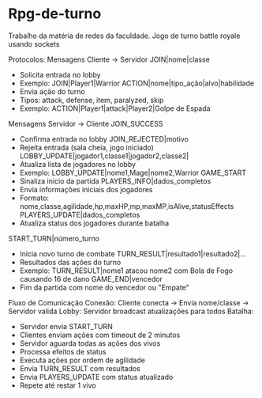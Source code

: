 # Rpg-de-turno
Trabalho da matéria de redes da faculdade. Jogo de turno battle royale usando sockets

Protocolos:
Mensagens Cliente → Servidor
JOIN|nome|classe
- Solicita entrada no lobby
- Exemplo: JOIN|Player1|Warrior
ACTION|nome|tipo_ação|alvo|habilidade
- Envia ação do turno
- Tipos: attack, defense, item, paralyzed, skip
- Exemplo: ACTION|Player1|attack|Player2|Golpe de Espada

Mensagens Servidor → Cliente
JOIN_SUCCESS
- Confirma entrada no lobby
JOIN_REJECTED|motivo
- Rejeita entrada (sala cheia, jogo iniciado)
LOBBY_UPDATE|jogador1,classe1|jogador2,classe2|
- Atualiza lista de jogadores no lobby
- Exemplo: LOBBY_UPDATE|nome1,Mage|nome2,Warrior
GAME_START
- Sinaliza início da partida
PLAYERS_INFO|dados_completos
- Envia informações iniciais dos jogadores
- Formato: nome,classe,agilidade,hp,maxHP,mp,maxMP,isAlive,statusEffects
PLAYERS_UPDATE|dados_completos
- Atualiza status dos jogadores durante batalha


START_TURN|número_turno
- Inicia novo turno de combate
TURN_RESULT|resultado1|resultado2|...
- Resultados das ações do turno
- Exemplo: TURN_RESULT|nome1 atacou nome2 com Bola de Fogo causando 16 de dano
GAME_END|vencedor
- Fim da partida com nome do vencedor ou "Empate"


Fluxo de Comunicação
Conexão: Cliente conecta → Envia nome/classe → Servidor valida
Lobby: Servidor broadcast atualizações para todos
Batalha:
- Servidor envia START_TURN
- Clientes enviam ações com timeout de 2 minutos
- Servidor aguarda todas as ações dos vivos
- Processa efeitos de status
- Executa ações por ordem de agilidade
- Envia TURN_RESULT com resultados
- Envia PLAYERS_UPDATE com status atualizado
- Repete até restar 1 vivo
